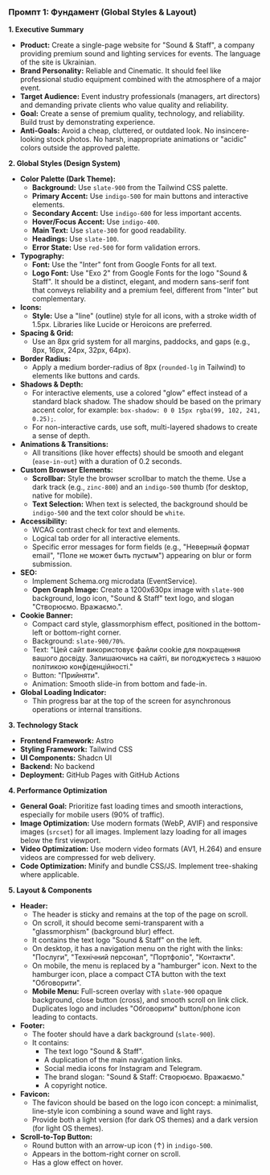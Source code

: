 ### **Промпт 1: Фундамент (Global Styles & Layout)**

**1. Executive Summary**

*   **Product:** Create a single-page website for "Sound & Staff", a company providing premium sound and lighting services for events. The language of the site is Ukrainian.
*   **Brand Personality:** Reliable and Cinematic. It should feel like professional studio equipment combined with the atmosphere of a major event.
*   **Target Audience:** Event industry professionals (managers, art directors) and demanding private clients who value quality and reliability.
*   **Goal:** Create a sense of premium quality, technology, and reliability. Build trust by demonstrating experience.
*   **Anti-Goals:** Avoid a cheap, cluttered, or outdated look. No insincere-looking stock photos. No harsh, inappropriate animations or "acidic" colors outside the approved palette.

**2. Global Styles (Design System)**

*   **Color Palette (Dark Theme):**
    *   **Background:** Use `slate-900` from the Tailwind CSS palette.
    *   **Primary Accent:** Use `indigo-500` for main buttons and interactive elements.
    *   **Secondary Accent:** Use `indigo-600` for less important accents.
    *   **Hover/Focus Accent:** Use `indigo-400`.
    *   **Main Text:** Use `slate-300` for good readability.
    *   **Headings:** Use `slate-100`.
    *   **Error State:** Use `red-500` for form validation errors.
*   **Typography:**
    *   **Font:** Use the "Inter" font from Google Fonts for all text.
    *   **Logo Font:** Use "Exo 2" from Google Fonts for the logo "Sound & Staff". It should be a distinct, elegant, and modern sans-serif font that conveys reliability and a premium feel, different from "Inter" but complementary.
*   **Icons:**
    *   **Style:** Use a "line" (outline) style for all icons, with a stroke width of 1.5px. Libraries like Lucide or Heroicons are preferred.
*   **Spacing & Grid:**
    *   Use an 8px grid system for all margins, paddocks, and gaps (e.g., 8px, 16px, 24px, 32px, 64px).
*   **Border Radius:**
    *   Apply a medium border-radius of 8px (`rounded-lg` in Tailwind) to elements like buttons and cards.
*   **Shadows & Depth:**
    *   For interactive elements, use a colored "glow" effect instead of a standard black shadow. The shadow should be based on the primary accent color, for example: `box-shadow: 0 0 15px rgba(99, 102, 241, 0.25);`.
    *   For non-interactive cards, use soft, multi-layered shadows to create a sense of depth.
*   **Animations & Transitions:**
    *   All transitions (like hover effects) should be smooth and elegant (`ease-in-out`) with a duration of 0.2 seconds.
*   **Custom Browser Elements:**
    *   **Scrollbar:** Style the browser scrollbar to match the theme. Use a dark track (e.g., `zinc-800`) and an `indigo-500` thumb (for desktop, native for mobile).
    *   **Text Selection:** When text is selected, the background should be `indigo-500` and the text color should be `white`.
*   **Accessibility:**
    *   WCAG contrast check for text and elements.
    *   Logical tab order for all interactive elements.
    *   Specific error messages for form fields (e.g., "Неверный формат email", "Поле не может быть пустым") appearing on blur or form submission.
*   **SEO:**
    *   Implement Schema.org microdata (EventService).
    *   **Open Graph Image:** Create a 1200x630px image with `slate-900` background, logo icon, "Sound & Staff" text logo, and slogan "Створюємо. Вражаємо.".
*   **Cookie Banner:**
    *   Compact card style, glassmorphism effect, positioned in the bottom-left or bottom-right corner.
    *   Background: `slate-900/70%`.
    *   Text: "Цей сайт використовує файли cookie для покращення вашого досвіду. Залишаючись на сайті, ви погоджуєтесь з нашою політикою конфіденційності."
    *   Button: "Прийняти".
    *   Animation: Smooth slide-in from bottom and fade-in.
*   **Global Loading Indicator:**
    *   Thin progress bar at the top of the screen for asynchronous operations or internal transitions.

**3. Technology Stack**

*   **Frontend Framework:** Astro
*   **Styling Framework:** Tailwind CSS
*   **UI Components:** Shadcn UI
*   **Backend:** No backend
*   **Deployment:** GitHub Pages with GitHub Actions

**4. Performance Optimization**

*   **General Goal:** Prioritize fast loading times and smooth interactions, especially for mobile users (90% of traffic).
*   **Image Optimization:** Use modern formats (WebP, AVIF) and responsive images (`srcset`) for all images. Implement lazy loading for all images below the first viewport.
*   **Video Optimization:** Use modern video formats (AV1, H.264) and ensure videos are compressed for web delivery.
*   **Code Optimization:** Minify and bundle CSS/JS. Implement tree-shaking where applicable.

**5. Layout & Components**

*   **Header:**
    *   The header is sticky and remains at the top of the page on scroll.
    *   On scroll, it should become semi-transparent with a "glassmorphism" (background blur) effect.
    *   It contains the text logo "Sound & Staff" on the left.
    *   On desktop, it has a navigation menu on the right with the links: "Послуги", "Технічний персонал", "Портфоліо", "Контакти".
    *   On mobile, the menu is replaced by a "hamburger" icon. Next to the hamburger icon, place a compact CTA button with the text "Обговорити".
    *   **Mobile Menu:** Full-screen overlay with `slate-900` opaque background, close button (cross), and smooth scroll on link click. Duplicates logo and includes "Обговорити" button/phone icon leading to contacts.
*   **Footer:**
    *   The footer should have a dark background (`slate-900`).
    *   It contains:
        *   The text logo "Sound & Staff".
        *   A duplication of the main navigation links.
        *   Social media icons for Instagram and Telegram.
        *   The brand slogan: "Sound & Staff: Створюємо. Вражаємо."
        *   A copyright notice.
*   **Favicon:**
    *   The favicon should be based on the logo icon concept: a minimalist, line-style icon combining a sound wave and light rays.
    *   Provide both a light version (for dark OS themes) and a dark version (for light OS themes).
*   **Scroll-to-Top Button:**
    *   Round button with an arrow-up icon (↑) in `indigo-500`.
    *   Appears in the bottom-right corner on scroll.
    *   Has a glow effect on hover.
